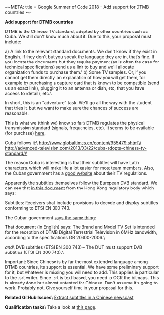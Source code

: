 
~~META:
title = Google Summer of Code 2018 - Add support for DTMB countries
~~

**Add support for DTMB countries**

DTMB is the Chinese TV standard, adopted by other countries such as Cuba. We still don't know much about it. Due to this, your proposal must include:

a) A link to the relevant standard documents. We don't know if they exist in English. If they don't but you speak the language they are in, that's fine. If you locate the documents but they require payment (as is often the case for technical specifications) send us a link to buy and we'll allocate organization funds to purchase them.\\
b) Some TV samples. Or, if you cannot get them directly, an explanation of how you will get them, for example by purchasing a capture card that is known to be compatible (send us an exact link), plugging it to an antenna or dish, etc, that you have access to (detail), etc.\\

In short, this is an "adventure" task. We'll go all the way with the student that tries it, but we want to make sure the chances of success are reasonable. 

This is what we (think we) know so far:\\
DTMB regulates the physical transmission standard (signals, frequencies, etc). It seems to be available (for purchase) [here](http://www.chinesestandard.net/default.aspx?PDF-English-ID=GB%2020600-2006).

Cuba follows it:\\
http://www.globaltimes.cn/content/955479.shtml\\
http://advanced-television.com/2013/03/22/cuba-adopts-chinese-tv-standard/\\

The reason Cuba is interesting is that their subtitles will have Latin characters, which will make life a lot easier for most team members. Also, the Cuban government has a [good website](http://www.lacetel.cu/television-digital/normas-de-television-digital.html) about their TV regulations.

Apparently the subtitles themselves follow the European DVB standard. We can see that [in this document](http://www.ofca.gov.hk/filemanager/ofca/common/Industry/broadcasting/standards/lists/hkca1108.pdf) from the Hong Kong regulatory body which says:

Subtitles: Receivers shall include provisions to decode and display subtitles conforming to ETSI EN 300 743.

The Cuban government [says the same thing](http://www.lacetel.cu/20160414_Verification_Test_Procedure_Res47.pdf):


That document (in English) says:
The Brand and Model TV Set is intended for the reception of DTMB Digital Terrestrial Television in 6MHz bandwidth, according to the specifications GB 20600-2006.\\

*and*\\
DVB subtitles (ETSI EN 300 743) – The DUT must support DVB subtitles (ETSI EN 300 743).\\

Important: Since Chinese is by far the most extended language among DTMB countries, its support is essential. We have some preliminary support for it, but whatever is missing you will need to add. This applies in particular to the .srt writer. Since .srt is text based, you need to OCR the bitmaps. This is already done but almost untested for Chinese. Don't assume it's going to work. Probably not. Give yourself time in your proposal for this.

__**Related GitHub Issues**__\\
[Extract subtitles in a Chinese newscast](https://github.com/CCExtractor/ccextractor/issues/918)

**Qualification tasks**\\
Take a look at [this page](https://ccextractor.org/public/gsoc/takehome).

